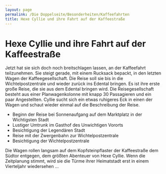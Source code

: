 ```yaml
---
layout: page
permalink: /Die Doppelseite/Besonderheiten/Kaffeefahrten
title: Hexe Cyllie und ihre Fahrt auf der Kaffeestraße
---
```


# Hexe Cyllie und ihre Fahrt auf der Kaffeestraße

Jetzt hat sie sich doch noch breitschlagen lassen, an der Kaffeefahrt teilzunehmen. Sie steigt gerade, mit einem Rucksack bepackt, in den letzten Wagen der Kaffeegesellschaft. Die Reise soll sie bis in die Wichtelpostzentrale und wieder zurück ins Edental bringen. Es ist ihre erste große Reise, die sie aus dem Edental bringen wird. Die Reisegesellschaft besteht aus einer Planwagenkolonne mit knapp 30 Passagieren und ein paar Angestellten. Cyllie sucht sich ein etwas ruhigeres Eck in einen der Wagen und schaut wieder einmal auf die Beschreibung der Reise.

- Beginn der Reise bei Sonnenaufgang auf dem Marktplatz in der Wichtigsten Stadt
- Lustiger Umtrunk im Gasthof des Unwichtigen Vororts
- Besichtigung der Legendären Stadt
- Reise mit der Zwergenbahn zur Wichtelpostzentrale
- Besichtigung der Wichtelpostzentrale

Die Wagen rollen langsam auf dem Kopfsteinpflaster der Kaffeestraße dem Südtor entgegen, dem größten Abenteuer von Hexe Cyllie. Wenn die Zeitplanung stimmt, wird sie die Türme ihrer Heimatstadt erst in einem Vierteljahr wiedersehen &hellip;

